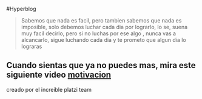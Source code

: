 #Hyperblog
>Sabemos que nada es facil, pero tambien sabemos que nada es imposible, solo debemos luchar cada dia por lograrlo, lo se, suena muy facil decirlo, pero si no luchas por ese algo , nunca vas a alcancarlo, sigue luchando cada dia y te prometo que algun dia lo lograras

## Cuando sientas que ya  no puedes mas, mira este siguiente video [motivacion]
[motivacion]: http://https://www.youtube.com/watch?v=QYQBbq6hXMo "sigue adelante"
creado por el increible platzi team